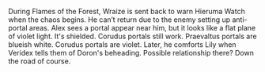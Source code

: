 During Flames of the Forest, Wraize is sent back to warn Hieruma Watch when the chaos begins. He can’t return due to the enemy setting up anti-portal areas. Alex sees a portal appear near him, but it looks like a flat plane of violet light. It's shielded. Corudus portals still work. Praevaltus portals are blueish white. Corudus portals are violet. Later, he comforts Lily when Veridex tells them of Doron's beheading. Possible relationship there? Down the road of course.